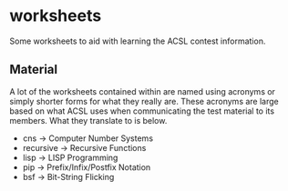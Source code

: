 worksheets
==========

Some worksheets to aid with learning the ACSL contest information.

Material
--------

A lot of the worksheets contained within are named using acronyms or simply shorter forms for what they really are.
These acronyms are large based on what ACSL uses when communicating the test material to its members.
What they translate to is below.

* cns -> Computer Number Systems
* recursive -> Recursive Functions
* lisp -> LISP Programming
* pip -> Prefix/Infix/Postfix Notation
* bsf -> Bit-String Flicking
